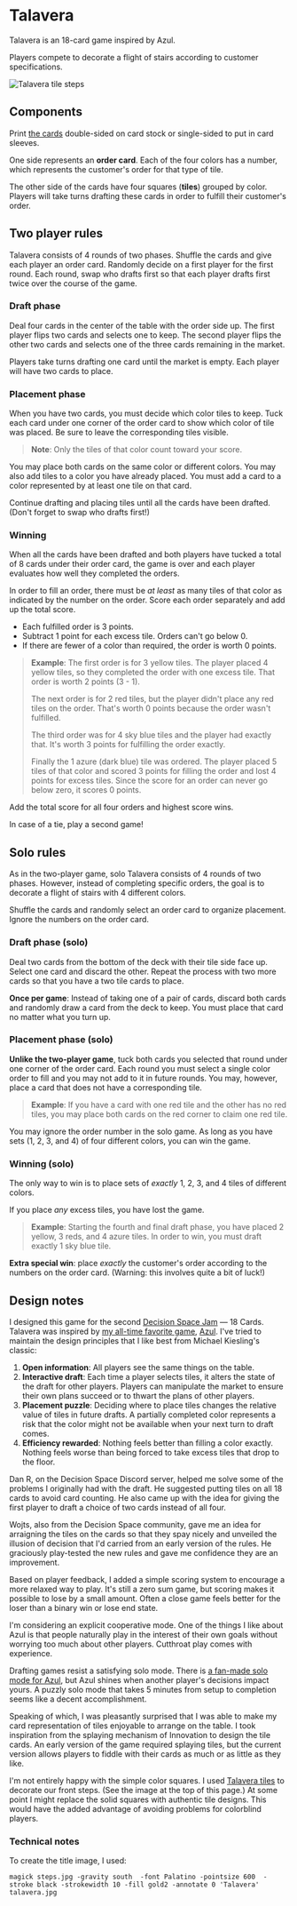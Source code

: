 # Talavera

Talavera is an 18-card game inspired by Azul.

Players compete to decorate a flight of stairs according to customer
specifications.

![Talavera tile steps](./steps.jpg)

## Components

Print [the cards](cards.pdf) double-sided on card stock or
single-sided to put in card sleeves.

One side represents an **order card**. Each of the four colors has a
number, which represents the customer's order for that type of tile.

The other side of the cards have four squares (**tiles**) grouped by
color. Players will take turns drafting these cards in order to
fulfill their customer's order.

## Two player rules

Talavera consists of 4 rounds of two phases. Shuffle the cards and
give each player an order card. Randomly decide on a first player for
the first round. Each round, swap who drafts first so that each player
drafts first twice over the course of the game.

### Draft phase

Deal four cards in the center of the table with the order side up. The
first player flips two cards and selects one to keep. The second
player flips the other two cards and selects one of the three cards
remaining in the market.

Players take turns drafting one card until the market is empty. Each
player will have two cards to place.

### Placement phase

When you have two cards, you must decide which color tiles to
keep. Tuck each card under one corner of the order card to show which
color of tile was placed. Be sure to leave the corresponding tiles
visible.

> **Note**: Only the tiles of that color count toward your score. 

You may place both cards on the same color or different colors. You
may also add tiles to a color you have already placed. You must add a
card to a color represented by at least one tile on that card.

Continue drafting and placing tiles until all the cards have been
drafted. (Don't forget to swap who drafts first!)

### Winning

When all the cards have been drafted and both players have tucked a
total of 8 cards under their order card, the game is over and each
player evaluates how well they completed the orders.

In order to fill an order, there must be _at least_ as many tiles of
that color as indicated by the number on the order. Score each order
separately and add up the total score.

* Each fulfilled order is 3 points.
* Subtract 1 point for each excess tile. Orders can't go below 0.
* If there are fewer of a color than required, the order is worth 0 points.

> **Example**: The first order is for 3 yellow tiles. The player placed
> 4 yellow tiles, so they completed the order with one excess
> tile. That order is worth 2 points (3 - 1). 
>
> The next order is for 2 red tiles, but the player didn't place any
> red tiles on the order. That's worth 0 points because the order
> wasn't fulfilled.
>
> The third order was for 4 sky blue tiles and the player had exactly
> that. It's worth 3 points for fulfilling the order exactly.
> 
> Finally the 1 azure (dark blue) tile was ordered. The player placed
> 5 tiles of that color and scored 3 points for filling the order and
> lost 4 points for excess tiles. Since the score for an order can
> never go below zero, it scores 0 points.

Add the total score for all four orders and highest score wins.

In case of a tie, play a second game!


## Solo rules

As in the two-player game, solo Talavera consists of 4 rounds of two
phases. However, instead of completing specific orders, the goal is to
decorate a flight of stairs with 4 different colors. 

Shuffle the cards and randomly select an order card to organize
placement. Ignore the numbers on the order card.

### Draft phase (solo)

Deal two cards from the bottom of the deck with their tile side face
up. Select one card and discard the other. Repeat the process with two
more cards so that you have a two tile cards to place.

**Once per game**: Instead of taking one of a pair of cards, discard
both cards and randomly draw a card from the deck to keep. You must
place that card no matter what you turn up.

### Placement phase (solo)

**Unlike the two-player game**, tuck both cards you selected that
round under one corner of the order card. Each round you must select a
single color order to fill and you may not add to it in future
rounds. You may, however, place a card that does not have a
corresponding tile.

> **Example**: If you have a card with one red tile and the other has
> no red tiles, you may place both cards on the red corner to claim
> one red tile. 


You may ignore the order number in the solo game. As long as you have
sets (1, 2, 3, and 4) of four different colors, you can win the game.

### Winning (solo)

The only way to win is to place sets of _exactly_ 1, 2, 3, and 4
tiles of different colors.

If you place _any_ excess tiles, you have lost the game.

> **Example**: Starting the fourth and final draft phase, you have
> placed 2 yellow, 3 reds, and 4 azure tiles. In order to win, you
> must draft exactly 1 sky blue tile.

**Extra special win**: place _exactly_ the customer's order according
to the numbers on the order card. (Warning: this involves quite a bit
of luck!)


## Design notes

I designed this game for the second [Decision Space
Jam](https://www.decisionspacepodcast.com/decisionspacejam) — 18
Cards. Talavera was inspired by [my all-time favorite
game](https://jlericson.com/2023/10/02/top10.html),
[Azul](https://jlericson.com/2020/01/04/azul-review.html). I've tried
to maintain the design principles that I like best from Michael
Kiesling's classic:

1. **Open information**: All players see the same things on the table.
2. **Interactive draft**: Each time a player selects tiles, it alters
   the state of the draft for other players. Players can manipulate
   the market to ensure their own plans succeed or to thwart the plans
   of other players.
3. **Placement puzzle**: Deciding where to place tiles changes the
   relative value of tiles in future drafts. A partially completed
   color represents a risk that the color might not be available when
   your next turn to draft comes.
4. **Efficiency rewarded**: Nothing feels better than filling a color
   exactly. Nothing feels worse than being forced to take excess tiles
   that drop to the floor.
   
Dan R, on the Decision Space Discord server, helped me solve some of
the problems I originally had with the draft. He suggested putting
tiles on all 18 cards to avoid card counting. He also came up with the
idea for giving the first player to draft a choice of two cards
instead of all four.

Wojts, also from the Decision Space community, gave me an idea for
arraigning the tiles on the cards so that they spay nicely and
unveiled the illusion of decision that I'd carried from an early
version of the rules. He graciously play-tested the new rules and gave
me confidence they are an improvement.

Based on player feedback, I added a simple scoring system to encourage
a more relaxed way to play. It's still a zero sum game, but scoring
makes it possible to lose by a small amount. Often a close game feels
better for the loser than a binary win or lose end state.


I'm considering an explicit cooperative mode. One of the things I like
about Azul is that people naturally play in the interest of their own
goals without worrying too much about other players. Cutthroat play
comes with experience. 


Drafting games resist a satisfying solo mode. There is [a fan-made solo
mode for
Azul](https://boardgamegeek.com/filepage/164052/soloplay-azul-v1pdf),
but Azul shines when another player's decisions impact yours. A puzzly
solo mode that takes 5 minutes from setup to completion seems like
a decent accomplishment.

Speaking of which, I was pleasantly surprised that I was able to make
my card representation of tiles enjoyable to arrange on the table. I
took inspiration from the splaying mechanism of Innovation to design
the tile cards. An early version of the game required splaying tiles,
but the current version allows players to fiddle with their cards as
much or as little as they like.

I'm not entirely happy with the simple color squares. I used [Talavera
tiles](https://www.lafuente.com/Mexican-Decor/Talavera-Pottery/Talavera-Tile/)
to decorate our front steps. (See the image at the top of this page.)
At some point I might replace the solid squares with authentic tile
designs. This would have the added advantage of avoiding problems for
colorblind players.

### Technical notes

To create the title image, I used:

```
magick steps.jpg -gravity south  -font Palatino -pointsize 600  -stroke black -strokewidth 10 -fill gold2 -annotate 0 'Talavera' talavera.jpg
```

<!--
In Talavera, all information is open so the market can be manipulated to force your opponent to take cards they don't want or leave cards you need. Even though it's a 5 minute game, there are strategic considerations for placing tiles.

---

Talavera is an 18-card game inspired by Azul. Players compete to decorate a flight of stairs according to customer specifications. Each player starts with a unique set of orders that must be completed to score points.

Players take turns drafting tile cards from the market. After taking two cards, they decide which color of tiles to place. If they include excess tiles, they pay a penalty during final scoring.

Talavera takes about 5 minutes. Each choice requires evaluating not just your own position, but your opponent's situation as well. 

Talavera also includes a solo mode in which you must decorate the stairs without wasting any tiles. For an extra challenge, complete a predetermined order card.


-->

<!-- LocalWords: Talavera Azul puzzly --> 


